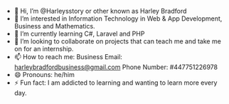 - 👋 Hi, I’m @Harleysstory or other known as Harley Bradford
- 👀 I’m interested in Information Technology in Web & App Development, Business and Mathematics.
- 🌱 I’m currently learning C#, Laravel and PHP
- 💞️ I’m looking to collaborate on projects that can teach me and take me on for an internship.
- 📫 How to reach me:
    Business Email: harleybradfordbusiness@gmail.com
    Phone Number: #447751226978
- 😄 Pronouns: he/him
- ⚡ Fun fact: I am addicted to learning and wanting to learn more every day.

<!---
Harleysstory/Harleysstory is a ✨ special ✨ repository because its `README.md` (this file) appears on your GitHub profile.
You can click the Preview link to take a look at your changes.
--->
